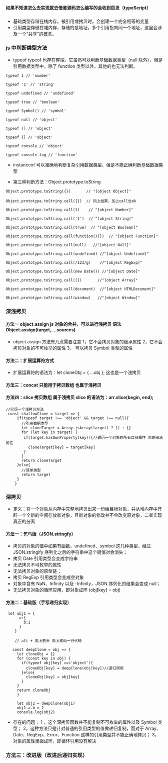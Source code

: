 #### 如果不知道怎么去实现就去借鉴源码怎么编写的会收到启发（typeScript）

###

- 基础类型存储在栈内存，被引用或拷贝时，会创建一个完全相等的变量
- 引用类型存储在堆内存，存储的是地址，多个引用指向同一个地址，这里会涉及一个“共享”的概念。

### js 中判断类型方法

- typeof typeof 也存在弊端，它虽然可以判断基础数据类型（null 除外），但是引用数据类型中，除了 function 类型以外，其他的也无法判断。

```
typeof 1 // 'number'

typeof '1' // 'string'

typeof undefined // 'undefined'

typeof true // 'boolean'

typeof Symbol() // 'symbol'

typeof null // 'object'

typeof [] // 'object'

typeof {} // 'object'

typeof console // 'object'

typeof console.log // 'function'

```

- instanceof 可以准确地判断复杂引用数据类型，但是不能正确判断基础数据类型

- 第三种判断方法：Object.prototype.toString

```
Object.prototype.toString({})       // "[object Object]"

Object.prototype.toString.call({})  // 同上结果，加上call也ok

Object.prototype.toString.call(1)    // "[object Number]"

Object.prototype.toString.call('1')  // "[object String]"

Object.prototype.toString.call(true)  // "[object Boolean]"

Object.prototype.toString.call(function(){})  // "[object Function]"

Object.prototype.toString.call(null)   //"[object Null]"

Object.prototype.toString.call(undefined) //"[object Undefined]"

Object.prototype.toString.call(/123/g)    //"[object RegExp]"

Object.prototype.toString.call(new Date()) //"[object Date]"

Object.prototype.toString.call([])       //"[object Array]"

Object.prototype.toString.call(document)  //"[object HTMLDocument]"

Object.prototype.toString.call(window)   //"[object Window]"

```

### 深浅拷贝

#### 方法一 object.assign js 对象的合并，可以进行浅拷贝 语法 Object.assign(target, ...sources)

- object.assign 方法有几点需要注意
  1，它不会拷贝对象的继承属性
  2，它不会拷贝对象的不可枚举的属性
  3， 可以拷贝 Symbol 类型的属性

#### 方法二：扩展运算符方式

- 扩展运算符的语法为：let cloneObj = { ...obj }; 这也是一个浅拷贝

#### 方法三：concat 只能用于拷贝数组 也属于浅拷贝

#### 方法四：slice 拷贝数组 属于浅拷贝 slice 的语法为：arr.slice(begin, end);

```
//实现一个浅拷贝方法
 const shallowClone = target => {
     if(typeof target !== 'object' && target !== null){
       //引用数据类型
       let cloneTarget = Array.isArray(target) ? [] : {}
       for (let key in target) {
        if(target.hasOwnProperty(key)){//遍历一个对象的所有自身属性 忽略继承属性
          cloneTarget[key] = target[key]
        }
       }
       return cloneTarget
     }else{
       //简单类型
       return target
     }
    }

```

### 深拷贝

- 定义：将一个对象从内存中完整地拷贝出来一份给目标对象，并从堆内存中开辟一个全新的空间存放新对象，且新对象的修改并不会改变原对象，二者实现真正的分离

#### 方法一：乞丐版（JSON.stringfy）

- 拷贝的对象的值中如果有函数、undefined、symbol 这几种类型，经过 JSON.stringify 序列化之后的字符串中这个键值对会消失；
- 拷贝 Date 引用类型会变成字符串
- 无法拷贝不可枚举的属性
- 无法拷贝对象的原型链；
- 拷贝 RegExp 引用类型会变成空对象
- 对象中含有 NaN、Infinity 以及 -Infinity，JSON 序列化的结果会变成 null；
- 无法拷贝对象的循环应用，即对象成环 (obj[key] = obj)

#### 方法二：基础版（手写递归实现）

```
 let obj1 = {
      a:{
        b:1
      }
    }

    // alt + 向上箭头 向上移动一行代码

   const deepClone = obj => {
     let cloneObj = {}
     for (const key in obj) {
       if(typeof obj[key] ==='object'){
         cloneObj[key] = deepClone(obj[key])//递归调用
       }else{
         cloneObj[key] = obj[key]
       }
     }
     return cloneObj
     }

     let obj2 = deepClone(obj1)
     obj1.a.b = 2
     console.log(obj2)
```

- 存在的问题：
  1 ，这个深拷贝函数并不能复制不可枚举的属性以及 Symbol 类型；
  2，这种方法只是针对普通的引用类型的值做递归复制，而对于 Array、Date、RegExp、Error、Function 这样的引用类型并不能正确地拷贝；
  3，对象的属性里面成环，即循环引用没有解决

### 方法三：改进版（改进后递归实现）
